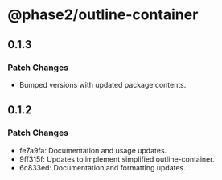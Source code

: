 # @phase2/outline-container

## 0.1.3

### Patch Changes

- Bumped versions with updated package contents.

## 0.1.2

### Patch Changes

- fe7a9fa: Documentation and usage updates.
- 9ff315f: Updates to implement simplified outline-container.
- 6c833ed: Documentation and formatting updates.
